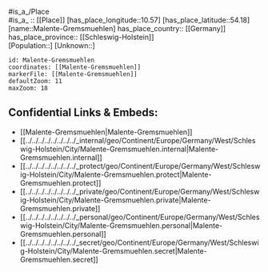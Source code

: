 ﻿---
location: [54.18,10.57] 
mapzoom: [7,12] 
mapmarker: city 
type: City
tags:
- geo/City


SpocWebEntityId: 32233
isDeleted: false
confidential: public

---
#is_a_/Place  
#is_a_ :: [[Place]] 
[has_place_longitude::10.57] 
[has_place_latitude::54.18] 
[name::Malente-Gremsmuehlen] 
has_place_country:: [[Germany]]  
has_place_province:: [[Schleswig-Holstein]]  
[Population::] 
[Unknown::] 


```leaflet
id: Malente-Gremsmuehlen
coordinates: [[Malente-Gremsmuehlen]] 
markerFile: [[Malente-Gremsmuehlen]] 
defaultZoom: 11 
maxZoom: 18
```


## Confidential Links & Embeds: 
- [[Malente-Gremsmuehlen|Malente-Gremsmuehlen]]  
- [[../../../../../../../../_internal/geo/Continent/Europe/Germany/West/Schleswig-Holstein/City/Malente-Gremsmuehlen.internal|Malente-Gremsmuehlen.internal]] 
- [[../../../../../../../../_protect/geo/Continent/Europe/Germany/West/Schleswig-Holstein/City/Malente-Gremsmuehlen.protect|Malente-Gremsmuehlen.protect]] 
- [[../../../../../../../../_private/geo/Continent/Europe/Germany/West/Schleswig-Holstein/City/Malente-Gremsmuehlen.private|Malente-Gremsmuehlen.private]] 
- [[../../../../../../../../_personal/geo/Continent/Europe/Germany/West/Schleswig-Holstein/City/Malente-Gremsmuehlen.personal|Malente-Gremsmuehlen.personal]] 
- [[../../../../../../../../_secret/geo/Continent/Europe/Germany/West/Schleswig-Holstein/City/Malente-Gremsmuehlen.secret|Malente-Gremsmuehlen.secret]] 
